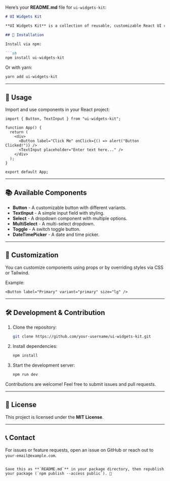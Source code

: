 Here’s your **README.md** file for `ui-widgets-kit`:  

```md
# UI Widgets Kit

**UI Widgets Kit** is a collection of reusable, customizable React UI components designed for modern web applications.

## 🚀 Installation

Install via npm:

```sh
npm install ui-widgets-kit
```

Or with yarn:

```sh
yarn add ui-widgets-kit
```

---

## 📌 Usage

Import and use components in your React project:

```tsx
import { Button, TextInput } from "ui-widgets-kit";

function App() {
  return (
    <div>
      <Button label="Click Me" onClick={() => alert("Button Clicked!")} />
      <TextInput placeholder="Enter text here..." />
    </div>
  );
}

export default App;
```

---

## 📚 Available Components

- **Button** - A customizable button with different variants.
- **TextInput** - A simple input field with styling.
- **Select** - A dropdown component with multiple options.
- **MultiSelect** - A multi-select dropdown.
- **Toggle** - A switch toggle button.
- **DateTimePicker** - A date and time picker.

---

## 🎨 Customization

You can customize components using props or by overriding styles via CSS or Tailwind.

Example:
```tsx
<Button label="Primary" variant="primary" size="lg" />
```

---

## 🛠️ Development & Contribution

1. Clone the repository:
   ```sh
   git clone https://github.com/your-username/ui-widgets-kit.git
   ```
2. Install dependencies:
   ```sh
   npm install
   ```
3. Start the development server:
   ```sh
   npm run dev
   ```

Contributions are welcome! Feel free to submit issues and pull requests.

---

## 📜 License

This project is licensed under the **MIT License**.

---

## 📞 Contact

For issues or feature requests, open an issue on GitHub or reach out to `your-email@example.com`.
```

Save this as **`README.md`** in your package directory, then republish your package (`npm publish --access public`). 🚀